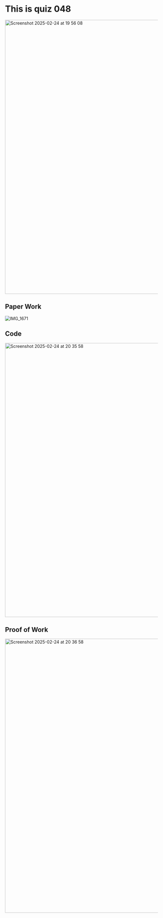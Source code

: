 # This is quiz 048

<img width="900" alt="Screenshot 2025-02-24 at 19 56 08" src="https://github.com/user-attachments/assets/fdad051b-a6b7-4277-a1de-f061ac8b760e" />

## Paper Work

![IMG_1671](https://github.com/user-attachments/assets/4fe27c22-dda9-4274-9e97-f26ab4fc36e2)


## Code
<img width="900" alt="Screenshot 2025-02-24 at 20 35 58" src="https://github.com/user-attachments/assets/bf105ce8-8199-474a-8f4c-8b6ab572a790" />


## Proof of Work

<img width="900" alt="Screenshot 2025-02-24 at 20 36 58" src="https://github.com/user-attachments/assets/c6f5cc70-337a-48cf-9bbf-e64dadcdc530" />
